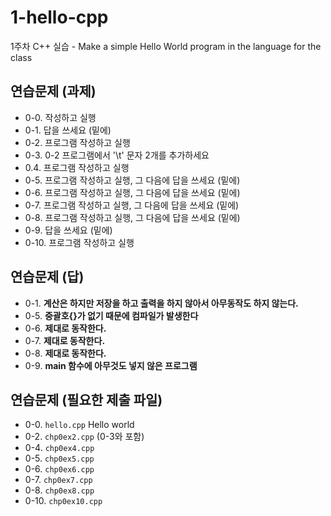 # 1-hello-cpp

1주차 C++ 실습 - Make a simple Hello World program in the language for the class

## 연습문제 (과제)

- 0-0. 작성하고 실행
- 0-1. 답을 쓰세요 (밑에)
- 0-2. 프로그램 작성하고 실행
- 0-3. 0-2 프로그램에서 '\t' 문자 2개를 추가하세요
- 0.4. 프로그램 작성하고 실행
- 0-5. 프로그램 작성하고 실행, 그 다음에 답을 쓰세요 (밑에)
- 0-6. 프로그램 작성하고 실행, 그 다음에 답을 쓰세요 (밑에)
- 0-7. 프로그램 작성하고 실행, 그 다음에 답을 쓰세요 (밑에)
- 0-8. 프로그램 작성하고 실행, 그 다음에 답을 쓰세요 (밑에)
- 0-9. 답을 쓰세요 (밑에)
- 0-10. 프로그램 작성하고 실행

## 연습문제 (답)

- 0-1. **계산은 하지만 저장을 하고 출력을 하지 않아서 아무동작도 하지 않는다.**
- 0-5. **중괄호{}가 없기 때문에 컴파일가 발생한다**
- 0-6. **제대로 동작한다.**
- 0-7. **제대로 동작한다.**
- 0-8. **제대로 동작한다.**
- 0-9. **main 함수에 아무것도 넣지 않은 프로그램**

## 연습문제 (필요한 제출 파일)

- 0-0. `hello.cpp` Hello world
- 0-2. `chp0ex2.cpp` (0-3와 포함)
- 0-4. `chp0ex4.cpp`
- 0-5. `chp0ex5.cpp`
- 0-6. `chp0ex6.cpp`
- 0-7. `chp0ex7.cpp`
- 0-8. `chp0ex8.cpp`
- 0-10. `chp0ex10.cpp`
